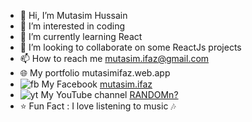 - 👋 Hi, I’m Mutasim Hussain
- 👀 I’m interested in coding
- 🌱 I’m currently learning React
- 💞 I’m looking to collaborate on some ReactJs projects
- 📫 How to reach me mutasim.ifaz@gmail.com
- 🌐 My portfolio mutasimifaz.web.app
- ![fb](https://i.ibb.co/R6WMJLR/New-Project-2.png) My Facebook [mutasim.ifaz](https://www.facebook.com/mutasim.hussain.ifaz)
- ![yt](https://i.ibb.co/cJZR3Yt/New-Project-6.png) My YouTube channel [RANDOMn?](https://www.youtube.com/channel/UCv3CjwNWirqeNpTfT7vO5Cw)
- ⭐ Fun Fact : I love listening to music 🎶